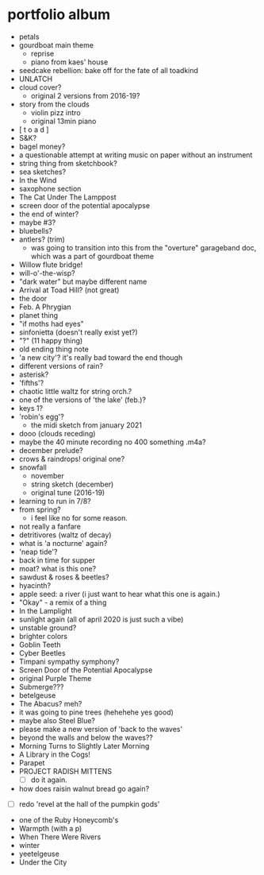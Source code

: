 # portfolio album

- petals
- gourdboat main theme
	- reprise
	- piano from kaes' house
- seedcake rebellion: bake off for the fate of all toadkind
- UNLATCH
- cloud cover?
	- original 2 versions from 2016-19?
- story from the clouds
	- violin pizz intro
	- original 13min piano
- [ t o a d ]
- S&K?
- bagel money?
- a questionable attempt at writing music on paper without an instrument
- string thing from sketchbook?
- sea sketches?
- In the Wind
- saxophone section
- The Cat Under The Lamppost
- screen door of the potential apocalypse
- the end of winter?
- maybe #3?
- bluebells?
- antlers? (trim)
	- was going to transition into this from the "overture" garageband doc, which was a part of gourdboat theme
- Willow flute bridge!
- will-o'-the-wisp?
- "dark water" but maybe different name
- Arrival at Toad Hill? (not great)
- the door
- Feb. A Phrygian
- planet thing
- "if moths had eyes"
- sinfonietta (doesn't really exist yet?)
- "?" (11 happy thing)
- old ending thing note
- 'a new city'? it's really bad toward the end though
- different versions of rain?
- asterisk?
- 'fifths'?
- chaotic little waltz for string orch.?
- one of the versions of 'the lake' (feb.)?
- keys 1?
- 'robin's egg'?
	- the midi sketch from january 2021
- dooo (clouds receding)
- maybe the 40 minute recording no 400 something .m4a?
- december prelude?
- crows & raindrops! original one?
- snowfall
	- november
	- string sketch (december)
	- original tune (2016-19)
- learning to run in 7/8?
- from spring?
	- i feel like no for some reason.
- not really a fanfare
- detritivores (waltz of decay)
- what is 'a nocturne' again?
- 'neap tide'?
- back in time for supper
- moat? what is this one?
- sawdust & roses & beetles?
- hyacinth?
- apple seed: a river (i just want to hear what this one is again.)
- "Okay" - a remix of a thing
- In the Lamplight
- sunlight again (all of april 2020 is just such a vibe)
- unstable ground?
- brighter colors
- Goblin Teeth
- Cyber Beetles
- Timpani sympathy symphony?
- Screen Door of the Potential Apocalypse
- original Purple Theme
- Submerge???
- betelgeuse
- The Abacus? meh?
- it was going to pine trees (hehehehe yes good)
- maybe also Steel Blue?
- please make a new version of 'back to the waves'
- beyond the walls and below the waves??
- Morning Turns to Slightly Later Morning
- A Library in the Cogs!
- Parapet
- PROJECT RADISH MITTENS
	- [ ] do it again.
- how does raisin walnut bread go again?
- [ ] redo 'revel at the hall of the pumpkin gods'
- one of the Ruby Honeycomb's
- Warmpth (with a p)
- When There Were Rivers
- winter
- yeetelgeuse
- Under the City
